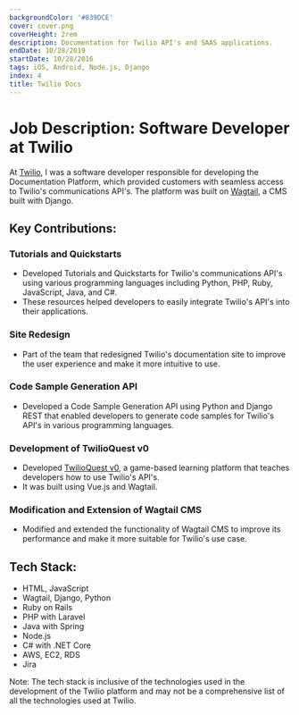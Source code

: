 ```yaml
---
backgroundColor: '#839DCE'
cover: cover.png
coverHeight: 2rem
description: Documentation for Twilio API's and SAAS applications.
endDate: 10/28/2019
startDate: 10/28/2016
tags: iOS, Android, Node.js, Django
index: 4
title: Twilio Docs
---
```



# Job Description: Software Developer at Twilio

At [Twilio](https://www.twilio.com/en-us), I was a software developer responsible for developing the Documentation Platform, which provided customers with seamless access to Twilio's communications API's. The platform was built on [Wagtail](https://wagtail.org/), a CMS built with Django.

## Key Contributions:

### Tutorials and Quickstarts

- Developed Tutorials and Quickstarts for Twilio's communications API's using various programming languages including Python, PHP, Ruby, JavaScript, Java, and C#.
- These resources helped developers to easily integrate Twilio's API's into their applications.

### Site Redesign

- Part of the team that redesigned Twilio's documentation site to improve the user experience and make it more intuitive to use.

### Code Sample Generation API

- Developed a Code Sample Generation API using Python and Django REST that enabled developers to generate code samples for Twilio's API's in various programming languages.

### Development of TwilioQuest v0

- Developed [TwilioQuest v0](https://github.com/TwilioQuest), a game-based learning platform that teaches developers how to use Twilio's API's.
- It was built using Vue.js and Wagtail.

### Modification and Extension of Wagtail CMS

- Modified and extended the functionality of Wagtail CMS to improve its performance and make it more suitable for Twilio's use case.

## Tech Stack:

- HTML, JavaScript
- Wagtail, Django, Python
- Ruby on Rails
- PHP with Laravel
- Java with Spring
- Node.js
- C# with .NET Core
- AWS, EC2, RDS
- Jira

Note: The tech stack is inclusive of the technologies used in the development of the Twilio platform and may not be a comprehensive list of all the technologies used at Twilio.
